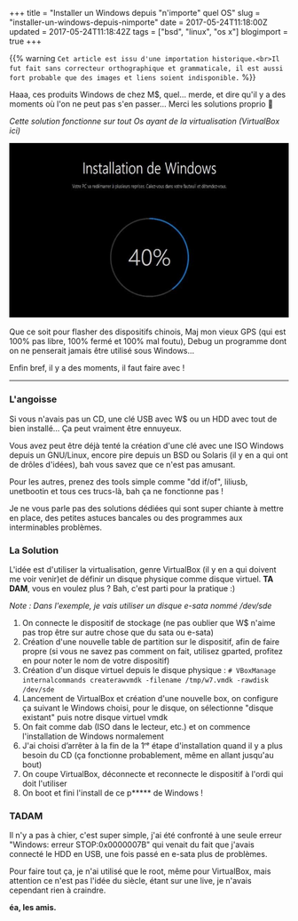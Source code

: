 +++
title = "Installer un Windows depuis \"n'importe\" quel OS"
slug = "installer-un-windows-depuis-nimporte"
date = 2017-05-24T11:18:00Z
updated = 2017-05-24T11:18:42Z
tags = ["bsd", "linux", "os x"]
blogimport = true
+++

{{% warning `Cet article est issu d'une importation historique.<br>Il fut fait sans correcteur orthographique et grammaticale, il est aussi fort probable que des images et liens soient indisponible.` %}}

Haaa, ces produits Windows de chez M$, quel… merde, et dire qu'il y a des moments où l'on ne peut pas s'en passer… Merci les solutions proprio 🤢

_Cette solution fonctionne sur tout Os ayant de la virtualisation (VirtualBox ici)_

![Image de presentation](/images/windows-10-installation-maj.jpg "Long, moche et sans debug")

Que ce soit pour flasher des dispositifs chinois,
Maj mon vieux GPS (qui est 100% pas libre, 100% fermé et 100% mal foutu),
Debug un programme dont on ne penserait jamais être utilisé sous Windows…

Enfin bref, il y a des moments, il faut faire avec !

---

### L'angoisse
Si vous n'avais pas un CD, une clé USB avec W$ ou un HDD avec tout de bien installé… Ça peut vraiment être ennuyeux.

Vous avez peut être déjà tenté la création d'une clé avec une ISO Windows depuis un GNU/Linux, encore pire depuis un BSD ou Solaris (il y en a qui ont de drôles d'idées), bah vous savez que ce n'est pas amusant.

Pour les autres, prenez des tools simple comme "dd if/of", liliusb, unetbootin et tous ces trucs-là, bah ça ne fonctionne pas !

Je ne vous parle pas des solutions dédiées qui sont super chiante à mettre en place, des petites astuces bancales ou des programmes aux interminables problèmes.

### La Solution
L'idée est d'utiliser la virtualisation, genre VirtualBox (il y en a qui doivent me voir venir)et de définir un disque physique comme disque virtuel. **TA DAM**, vous en voulez plus ? Bah, c'est parti pour la pratique :)

_Note : Dans l'exemple, je vais utiliser un disque e-sata nommé /dev/sde_

1. On connecte le dispositif de stockage (ne pas oublier que W$ n'aime pas trop être sur autre chose que du sata ou e-sata)
2. Création d'une nouvelle table de partition sur le dispositif, afin de faire propre (si vous ne savez pas comment on fait, utilisez gparted, profitez en pour noter le nom de votre dispositif)
3. Création d'un disque virtuel depuis le disque physique : `# VBoxManage internalcommands createrawvmdk -filename /tmp/w7.vmdk -rawdisk /dev/sde`
4. Lancement de VirtualBox et création d'une nouvelle box, on configure ça suivant le Windows choisi, pour le disque, on sélectionne "disque existant" puis notre disque virtuel vmdk
5. On fait comme dab (ISO dans le lecteur, etc.) et on commence l'installation de Windows normalement
6. J'ai choisi d’arrêter à la fin de la 1ʳᵉ étape d'installation quand il y a plus besoin du CD (ça fonctionne probablement, même en allant jusqu'au bout)
7. On coupe VirtualBox, déconnecte et reconnecte le dispositif à l'ordi qui doit l'utiliser
8. On boot et fini l'install de ce p***** de Windows !

### TADAM

 Il n'y a pas à chier, c'est super simple, j'ai été confronté à une seule erreur "Windows: erreur STOP:0x0000007B" qui venait du fait que j'avais connecté le HDD en USB, une fois passé en e-sata plus de problèmes.


 Pour faire tout ça, je n'ai utilisé que le root, même pour VirtualBox, mais attention ce n'est pas l'idée du siècle, étant sur une live, je n'avais cependant rien à craindre.

**éa, les amis.**